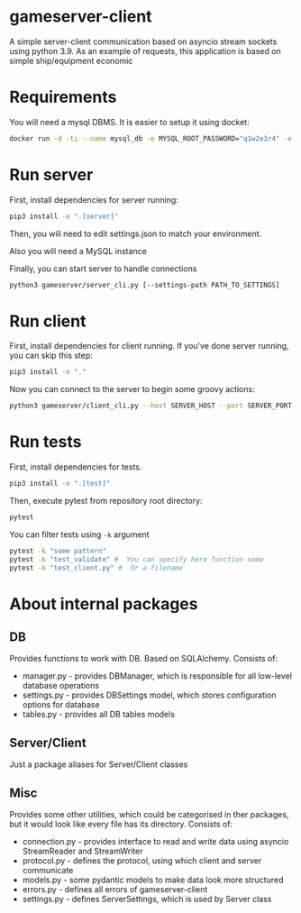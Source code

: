 # gameserver-client

A simple server-client communication based on asyncio stream sockets using python 3.9.
As an example of requests, this application is based on simple ship/equipment economic

# Requirements

You will need a mysql DBMS. It is easier to setup it using docket:
```bash
docker run -d -ti --name mysql_db -e MYSQL_ROOT_PASSWORD="q1w2e3r4" -e MYSQL_DATABASE="gmdb" -p 3306:3306 mysql:8
```

# Run server

First, install dependencies for server running:

```bash
pip3 install -e ".[server]"
```

Then, you will need to edit settings.json to match your environment.

Also you will need a MySQL instance

Finally, you can start server to handle connections

```bash
python3 gameserver/server_cli.py [--settings-path PATH_TO_SETTINGS]
```

# Run client

First, install dependencies for client running. If you've done server running, you can skip this step:

```bash
pip3 install -e "."
```

Now you can connect to the server to begin some groovy actions:

```bash
python3 gameserver/client_cli.py --host SERVER_HOST --port SERVER_PORT
```

# Run tests

First, install dependencies for tests.

```bash
pip3 install -e ".[test]"
```

Then, execute pytest from repository root directory:

```bash
pytest
```

You can filter tests using `-k` argument

```bash
pytest -k "some pattern"
pytest -k "test_validate" #  You can specify here function name
pytest -k "test_client.py" #  Or a filename
```

# About internal packages

## DB

Provides functions to work with DB. Based on SQLAlchemy. Consists of:
- manager.py - provides DBManager, which is responsible for all low-level database operations
- settings.py - provides DBSettings model, which stores configuration options for database
- tables.py - provides all DB tables models

## Server/Client

Just a package aliases for Server/Client classes

## Misc

Provides some other utilities, which could be categorised in ther packages, but it would look like every file has its directory. Consists of:
- connection.py - provides interface to read and write data using asyncio StreamReader and StreamWriter
- protocol.py - defines the protocol, using which client and server communicate
- models.py - some pydantic models to make data look more structured
- errors.py - defines all errors of gameserver-client
- settings.py - defines ServerSettings, which is used by Server class